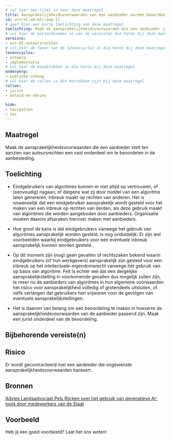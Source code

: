 ```yaml
---
# vul hier een titel in voor deze maatregel
title: Aansprakelijkheidsvoorwaarden van een aanbieder worden beoordeeld in de aanbesteding 
id: urn:nl:ak:mtr:owp-17
# geef hier een korte toelichting van deze maatregel
toelichting: Maak de aansprakelijkheidsvoorwaarden die een aanbieder stelt ten aanzien van auteursrechten een vast onderdeel om te beoordelen in de aanbesteding. 
# vul hier de bestandsnamen in van de vereisten die horen bij deze maatregel
vereiste:
- aut-01-auteursrechten
# vul hier de fasen van de levenscyclus in die horen bij deze maatregel
levenscyclus:
- ontwerp
- implementatie
# vul hier de bouwblokken in die horen bij deze maatregel
onderwerp:
- publieke-inkoop
# vul hier de rollen in die betrokken zijn bij deze maatregel
rollen:
- jurist
- beleid-en-advies
  
hide:
- navigation
- toc
---
```


<!-- tags -->

## Maatregel

Maak de aansprakelijkheidsvoorwaarden die een aanbieder stelt ten aanzien van auteursrechten een vast onderdeel om te beoordelen in de aanbesteding.

## Toelichting

- Eindgebruikers van algoritmes kunnen er niet altijd op vertrouwen, of (eenvoudig) nagaan, of datgene wat zij door middel van een algoritme laten genereren, inbreuk maakt op rechten van anderen. Het is onwenselijk dat een eindgebruiker aansprakelijk wordt gesteld voor het maken van een inbreuk op rechten van derden, als deze gebruik maakt van algoritmes die worden aangeboden door aanbieders. Organisatie moeten daarom afspraken hierover maken met aanbieders.

- Hoe groot de kans is dat eindgebruikers vanwege het gebruik van algoritmes aansprakelijk worden gesteld, is nog onduidelijk. Er zijn wel voorbeelden waarbij eindgebruikers voor een eventuele inbreuk aansprakelijk kunnen worden gesteld.

- Op dit moment zijn (nog) geen gevallen of rechtszaken bekend waarin eindgebruikers (of hun werkgevers) aansprakelijk zijn gesteld voor een inbreuk op het intellectuele-eigendomsrecht vanwege het gebruik van op basis van algoritme. Feit is echter wel dat een dergelijke aansprakelijkstelling in voorkomende gevallen dus mogelijk zullen zijn, te meer nu de aanbieders van algoritmes in hun algemene voorwaarden het risico voor aansprakelijkheid volledig of grotendeels uitsluiten, of zelfs verlangen dat gebruikers hen vrijwaren voor de gevolgen van eventuele aansprakelijkstellingen.

- Het is daarom van belang om een beoordeling te maken in hoeverre de aansprakelijkheidsvoorwaarden van de aanbieder passend zijn. Maak een jurist onderdeel van de beoordeling.

## Bijbehorende vereiste(n)

<!-- list_vereisten_on_maatregelen_page -->

## Risico 
<!-- vul hier het specifieke risico in dat kan worden gemitigeerd met behulp van deze maatregel -->
Er wordt gecontracteerd met een aanbieder die ongewenste aansprakelijkheidsvoorwaarden hanteert. 

## Bronnen

[Advies Landsadvocaat Pels Rijcken over het gebruik van generatieve AI-tools door medewerkers van de Staat](https://open.overheid.nl/documenten/16d72572-da6b-422c-8cf8-cdc95a523093/file)


## Voorbeeld

Heb jij een goed voorbeeld? Laat het ons weten!

